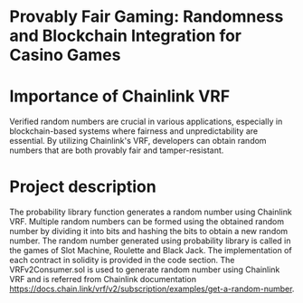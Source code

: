 # Provably Fair Gaming: Randomness and Blockchain Integration for Casino Games

# Importance of Chainlink VRF

Verified random numbers are crucial in various applications, especially in blockchain-based systems where fairness and unpredictability are essential. By utilizing Chainlink's VRF, developers can obtain random numbers that are both provably fair and tamper-resistant.

# Project description

The probability library function generates a random number using Chainlink VRF. Multiple random numbers can be formed using the obtained random number by dividing it into bits and hashing the bits to obtain a new random number. The random number generated using probability library is called in the games of Slot Machine, Roulette and Black Jack. The implementation of each contract in solidity is provided in the code section. The VRFv2Consumer.sol is used to generate random number using Chainlink VRF and is referred from Chainlink documentation https://docs.chain.link/vrf/v2/subscription/examples/get-a-random-number.
